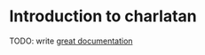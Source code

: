 # Introduction to charlatan

TODO: write [great documentation](http://jacobian.org/writing/what-to-write/)
